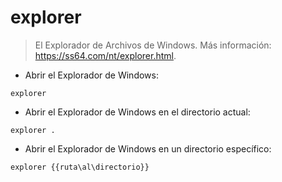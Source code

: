 # explorer

> El Explorador de Archivos de Windows.
> Más información: <https://ss64.com/nt/explorer.html>.

- Abrir el Explorador de Windows:

`explorer`

- Abrir el Explorador de Windows en el directorio actual:

`explorer .`

- Abrir el Explorador de Windows en un directorio específico:

`explorer {{ruta\al\directorio}}`
